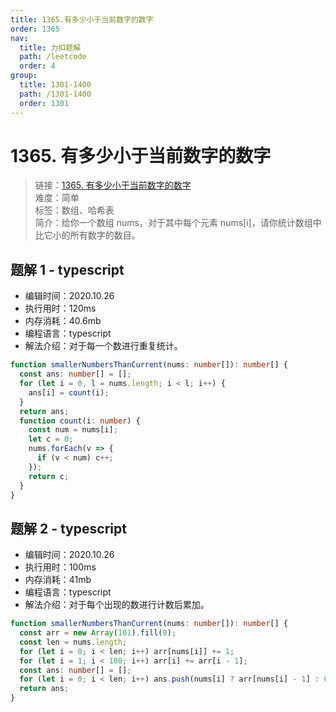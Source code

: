 ```yaml
---
title: 1365.有多少小于当前数字的数字
order: 1365
nav:
  title: 力扣题解
  path: /leetcode
  order: 4
group:
  title: 1301-1400
  path: /1301-1400
  order: 1301
---
```


# 1365. 有多少小于当前数字的数字

> 链接：[1365. 有多少小于当前数字的数字](https://leetcode-cn.com/problems/how-many-numbers-are-smaller-than-the-current-number/)  
> 难度：简单  
> 标签：数组、哈希表  
> 简介：给你一个数组 nums，对于其中每个元素 nums[i]，请你统计数组中比它小的所有数字的数目。

## 题解 1 - typescript

- 编辑时间：2020.10.26
- 执行用时：120ms
- 内存消耗：40.6mb
- 编程语言：typescript
- 解法介绍：对于每一个数进行重复统计。

```typescript
function smallerNumbersThanCurrent(nums: number[]): number[] {
  const ans: number[] = [];
  for (let i = 0, l = nums.length; i < l; i++) {
    ans[i] = count(i);
  }
  return ans;
  function count(i: number) {
    const num = nums[i];
    let c = 0;
    nums.forEach(v => {
      if (v < num) c++;
    });
    return c;
  }
}
```

## 题解 2 - typescript

- 编辑时间：2020.10.26
- 执行用时：100ms
- 内存消耗：41mb
- 编程语言：typescript
- 解法介绍：对于每个出现的数进行计数后累加。

```typescript
function smallerNumbersThanCurrent(nums: number[]): number[] {
  const arr = new Array(101).fill(0);
  const len = nums.length;
  for (let i = 0; i < len; i++) arr[nums[i]] += 1;
  for (let i = 1; i < 100; i++) arr[i] += arr[i - 1];
  const ans: number[] = [];
  for (let i = 0; i < len; i++) ans.push(nums[i] ? arr[nums[i] - 1] : 0);
  return ans;
}
```
